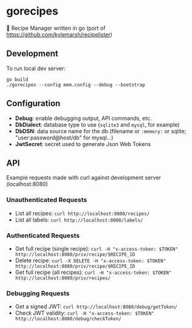 # gorecipes
:egg: Recipe Manager written in go (port of https://github.com/kylemarsh/recipelister)

## Development
To run local dev server:
```
go build
./gorecipes --config mem.config --debug --bootstrap
```
## Configuration
- **Debug**: enable debugging output, API commands, etc.
- **DbDialect**: database type to use (`sqlite3` and `mysql`, for example)
- **DbDSN**: data source name for the db (filename or `:memory:` or sqlite; "user:password@host/db" for mysql...)
- **JwtSecret**: secret used to generate Json Web Tokens

## API
Example requests made with curl against development server (localhost:8080)

### Unauthenticated Requests
- List all recipes: `curl http://localhost:8080/recipes/`
- List all labels: `curl http://localhost:8080/labels/`

### Authenticated Requests
- Get full recipe (single recipe): `curl -H "x-access-token: $TOKEN" http://localhost:8080/priv/recipe/$RECIPE_ID`
- Delete recipe: `curl -X DELETE -H "x-access-token: $TOKEN" http://localhost:8080/priv/recipe/$RECIPE_ID`
- Get full recipe (all recipes): `curl -H "x-access-token: $TOKEN" http://localhost:8080/priv/recipes/`

### Debugging Requests
- Get a signed JWT: `curl http://localhost:8080/debug/getToken/`
- Check JWT validity: `curl -H "x-access-token: $TOKEN" http://localhost:8080/debug/checkToken/`
